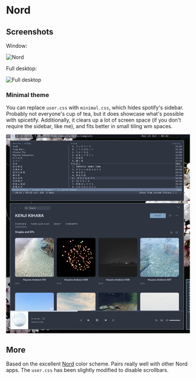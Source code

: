 # Nord

## Screenshots

Window: 

![Nord](https://i.imgur.com/weR89yy.jpg)

Full desktop: 

![Full desktop](https://i.imgur.com/jzfNv2s.jpg)

### Minimal theme ###

You can replace `user.css` with `minimal.css`, which hides spotify's sidebar. Probably not everyone's cup of tea, but it does showcase what's possible with spicetify. Additionally, it clears up a lot of screen space (if you don't require the sidebar, like me), and fits better in small tiling wm spaces.

![minimal](./minimal-crop.jpg)

## More

Based on the excellent [Nord](https://github.com/arcticicestudio/nord) color scheme. Pairs really well with other Nord apps. The `user.css` has been slightly modified to disable scrollbars.


